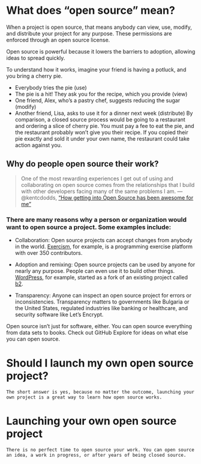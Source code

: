 # What does “open source” mean?
When a project is open source, that means anybody can view, use, modify, and distribute your project for any purpose. These permissions are enforced through an open source license.

Open source is powerful because it lowers the barriers to adoption, allowing ideas to spread quickly.

To understand how it works, imagine your friend is having a potluck, and you bring a cherry pie.

- Everybody tries the pie (use)
- The pie is a hit! They ask you for the recipe, which you provide (view)
- One friend, Alex, who’s a pastry chef, suggests reducing the sugar (modify)
- Another friend, Lisa, asks to use it for a dinner next week (distribute)
By comparison, a closed source process would be going to a restaurant and ordering a slice of cherry pie. You must pay a fee to eat the pie, and the restaurant probably won’t give you their recipe. If you copied their pie exactly and sold it under your own name, the restaurant could take action against you.


## Why do people open source their work?

> One of the most rewarding experiences I get out of using and collaborating on open source comes from the relationships that I build with other developers facing many of the same problems I am.
— @kentcdodds, [“How getting into Open Source has been awesome for me”](https://medium.com/@kentcdodds/how-getting-into-open-source-has-been-awesome-for-me-8480cd756a80#.pjt9oqp4w)

### There are many reasons why a person or organization would want to open source a project. Some examples include:

- Collaboration: Open source projects can accept changes from anybody in the world. [Exercism](https://github.com/exercism/), for example, is a programming exercise platform with over 350 contributors.

- Adoption and remixing: Open source projects can be used by anyone for nearly any purpose. People can even use it to build other things. [WordPress](https://github.com/WordPress), for example, started as a fork of an existing project called [b2](https://github.com/WordPress/book/blob/master/Content/Part%201/2-b2-cafelog.md).

- Transparency: Anyone can inspect an open source project for errors or inconsistencies. Transparency matters to governments like Bulgaria or the United States, regulated industries like banking or healthcare, and security software like Let’s Encrypt.

Open source isn’t just for software, either. You can open source everything from data sets to books. Check out GitHub Explore for ideas on what else you can open source.


# Should I launch my own open source project?
`The short answer is yes, because no matter the outcome, launching your own project is a great way to learn how open source works.`

# Launching your own open source project
`There is no perfect time to open source your work. You can open source an idea, a work in progress, or after years of being closed source.`
